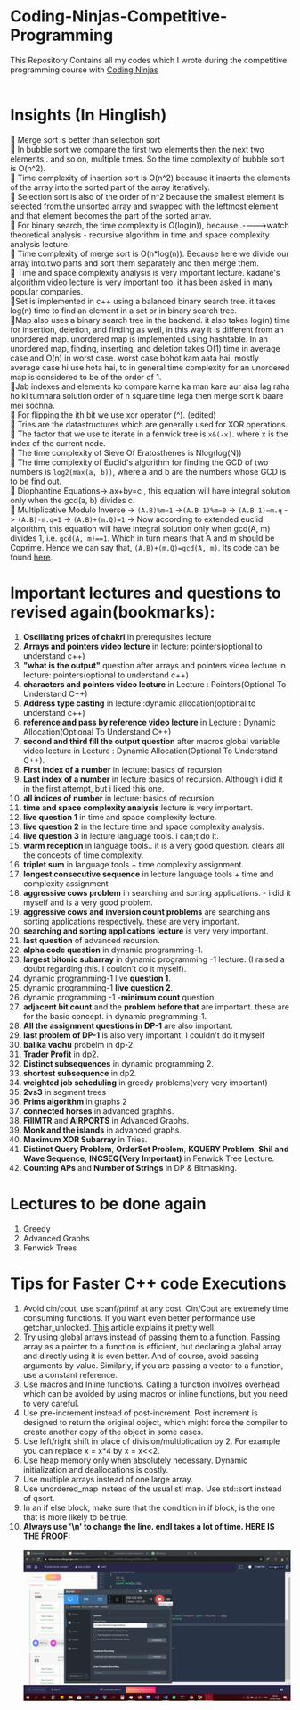 # Coding-Ninjas-Competitive-Programming
This Repository Contains all my codes which I wrote during the competitive programming course with <a href="https://www.codingninjas.com/">Coding Ninjas</a></br></br>

# Insights (In Hinglish)
:slightly_smiling_face: Merge sort is better than selection sort</br>
:slightly_smiling_face: In bubble sort we compare the first two elements then the next two elements.. and so on, multiple times. So the time complexity of bubble sort is O(n^2).</br>
:slightly_smiling_face: Time complexity of insertion sort is O(n^2) because it inserts the elements of the array into the sorted part of the array iteratively.</br>
:slightly_smiling_face: Selection sort is also of the order of n^2 because the smallest element is selected from.the unsorted array and swapped with the leftmost element and that element becomes the part of the sorted array.</br>
:slightly_smiling_face: For binary search, the time complexity is O(log(n)), because .---->watch theoretical analysis - recursive algorithm in time and space complexity analysis lecture.</br>
:slightly_smiling_face: Time complexity of merge sort is O(n*log(n)). Because here we divide our array into.two parts and sort them separately and then merge them.</br>
:slightly_smiling_face: Time and space complexity analysis is very important lecture. kadane's algorithm video lecture is very important too. it has been asked in many popular companies.</br>
:slightly_smiling_face:Set is implemented in c++ using a balanced binary search tree. it takes log(n) time to find an element in a set or in binary search tree.</br>
:slightly_smiling_face:Map also uses a binary search tree in the backend. it also takes log(n) time for insertion, deletion, and finding as well, in this way it is different from an unordered map. unordered map is implemented using hashtable. In an unordered map, finding, inserting, and deletion takes O(1) time in average case and O(n) in worst case. worst case bohot kam aata hai. mostly average case hi use hota hai, to in general time complexity for an unordered map is considered to be of the order of 1.</br>
:slightly_smiling_face:Jab indexes and elements ko compare karne ka man kare aur aisa lag raha ho ki tumhara solution order of n square time lega then merge sort k baare mei sochna.</br>
:slightly_smiling_face: For flipping the ith bit we use xor operator (^). (edited)</br>
:slightly_smiling_face: Tries are the datastructures which are generally used for XOR operations.</br>
:slightly_smiling_face: The factor that we use to iterate in a fenwick tree is `x&(-x)`. where x is the index of the current node.</br>
:slightly_smiling_face: The time complexity of Sieve Of Eratosthenes is Nlog(log(N))</br>
:slightly_smiling_face: The time complexity of Euclid's algorithm for finding the GCD of two numbers is `log2(max(a, b))`, where a and b are the numbers whose GCD is to be find out.</br>
:slightly_smiling_face: Diophantine Equations-> ax+by=c , this equation will have integral solution only when the gcd(a, b) divides c.</br>
:slightly_smiling_face: Multiplicative Modulo Inverse -> `(A.B)%m=1` ->`(A.B-1)%m=0` -> `(A.B-1)=m.q` -> `(A.B)-m.q=1` -> `(A.B)+(m.Q)=1` -> Now according to extended euclid algorithm, this equation will have integral solution only when gcd(A, m) divides 1, i.e. `gcd(A, m)==1`. Which in turn means that A and m should be Coprime. Hence we can say that, `(A.B)+(m.Q)=gcd(A, m)`. Its code can be found <a href="Number theory-1/Multiplicative_modulo_inverse.cpp">here</a>.</br>


# Important lectures and questions to revised again(bookmarks):
1. **Oscillating prices of chakri** in prerequisites lecture
2. **Arrays and pointers video lecture** in lecture: pointers(optional to understand c++)
3. **"what is the output"** question after arrays and pointers video lecture in lecture: pointers(optional to understand c++)
4. **characters and pointers video lecture** in Lecture : Pointers(Optional To Understand C++)
5. **Address type casting** in lecture :dynamic allocation(optional to understand c++)
6. **reference and pass by reference video lecture** in Lecture : Dynamic Allocation(Optional To Understand C++)
7. **second and third fill the output question** after macros global variable video lecture in Lecture : Dynamic Allocation(Optional To Understand C++).
8. **First index of a number** in lecture: basics of recursion
9. **Last index of a number** in lecture :basics of recursion. Although i did it in the first attempt, but i liked this one.
10. **all indices of number** in lecture: basics of recursion.
11. **time and space complexity analysis** lecture is very important.
12. **live question 1** in time and space complexity lecture.
13. **live question 2** in the lecture time and space complexity analysis.
14. **live question 3** in lecture language tools. i can;t do it.
15. **warm reception** in language tools.. it is a very good question. clears all the concepts of time complexity.
16. **triplet sum** in language tools + time complexity assignment.
17. **longest consecutive sequence** in lecture language tools + time and complexity assignment
18. **aggressive cows problem** in searching and sorting applications. - i did it myself and is a very good problem.
19. **aggressive cows and inversion count problems** are searching ans sorting applications respectively. these are very important.
20. **searching and sorting applications lecture** is very very important.
21. **last question** of advanced recursion.
22. **alpha code question** in dynamic programming-1.
23. **largest bitonic subarray** in dynamic programming -1 lecture. (I raised a doubt regarding this. I couldn't do it myself).
24. dynamic programming-1 live **question 1**.
25. dynamic programming-1 **live question 2**.
26. dynamic programming -1 -**minimum count** question.
27. **adjacent bit count** and the **problem before that** are important. these are for the basic concept. in dynamic programming-1.
28. **All the assignment questions in DP-1** are also important.
29. **last problem of DP-1** is also very important, I couldn't do it myself
30. **balika vadhu** probelm in dp-2.
31. **Trader Profit** in dp2.
32. **Distinct subsequences** in dynamic programming 2.
33. **shortest subsequence** in dp2.
34. **weighted job scheduling** in greedy problems(very very important)
35. **2vs3** in segment trees
36. **Prims algorithm** in graphs 2
37. **connected horses** in advanced graphhs.
38. **FillMTR** and **AIRPORTS** in Advanced Graphs.
39. **Monk and the islands** in advanced graphs.
40. **Maximum XOR Subarray** in Tries.
41. **Distinct Query Problem**, **OrderSet Problem**, **KQUERY Problem**, **Shil and Wave Sequence**, **INCSEQ(Very Important)**
 in Fenwick Tree Lecture.
42. **Counting APs** and **Number of Strings** in DP & Bitmasking.
 
# Lectures to be done again
1. Greedy
2. Advanced Graphs
3. Fenwick Trees

# Tips for Faster C++ code Executions
1. Avoid cin/cout, use scanf/printf at any cost. Cin/Cout are extremely time consuming functions. If you want even better performance use getchar_unlocked. <a href="http://abhisharlives.blogspot.com/2012/06/really-fast-io-methods-for-programming.html">This</a> article explains it pretty well.
2. Try using global arrays instead of passing them to a function. Passing array as a pointer to a function is efficient, but declaring a global array and directly using it is even better. And of course, avoid passing arguments by value. Similarly, if you are passing a vector to a function, use a constant reference.
3. Use macros and Inline functions. Calling a function involves overhead which can be avoided by using macros or inline functions, but you need to very careful.
4. Use pre-increment instead of post-increment. Post increment is designed to return the original object, which might force the compiler to create another copy of the object in some cases.
5. Use left/right shift in place of division/multiplication by 2. For example you can replace x = x*4 by x = x<<2.
6. Use heap memory only when absolutely necessary. Dynamic initialization and deallocations is costly. 
7. Use multiple arrays instead of one large array.
8. Use unordered_map instead of the usual stl map. Use std::sort instead of qsort.
9. In an if else block, make sure that the condition in if block, is the one that is more likely to be true.
10. **Always use '\n' to change the line. endl takes a lot of time. HERE IS THE PROOF:**</br></br>
![Farmers Market Finder Demo](Media/endline_proof.gif)
